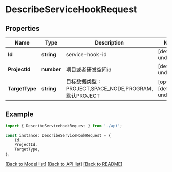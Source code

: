 # DescribeServiceHookRequest


## Properties

Name | Type | Description | Notes
------------ | ------------- | ------------- | -------------
**Id** | **string** | service-hook-id | [default to undefined]
**ProjectId** | **number** | 项目或者研发空间id | [default to undefined]
**TargetType** | **string** | 目标数据类型：PROJECT,SPACE_NODE,PROGRAM,默认PROJECT | [optional] [default to undefined]

## Example

```typescript
import { DescribeServiceHookRequest } from './api';

const instance: DescribeServiceHookRequest = {
    Id,
    ProjectId,
    TargetType,
};
```

[[Back to Model list]](../README.md#documentation-for-models) [[Back to API list]](../README.md#documentation-for-api-endpoints) [[Back to README]](../README.md)
